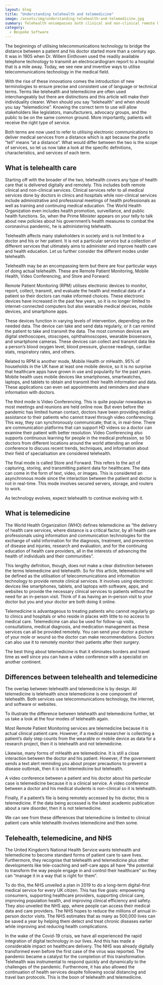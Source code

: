 ```yaml
---
layout: blog
title: "Understanding telehealth and telemedicine"
image: /assets/img/understanding-telehealth-and-telemedicine.jpg
summary: Telehealth encompasses both clinical and non-clinical remote healthcare, while telemedicine focuses specifically on remote clinical services via technology.
category:
  - Bespoke Software
---
```


The beginnings of utilising telecommunications technology to bridge the distance between a patient and his doctor started more than a century ago. It was in 1905 when Dr. Willem Einthoven used the readily available telephone technology to transmit an electrocardiogram report to a hospital that is a mile away. Today, we see new and inventive ways to utilise telecommunications technology in the medical field.

With the rise of these innovations comes the introduction of new terminologies to ensure precise and consistent use of language or technical terms. Terms like telehealth and telemedicine are often used interchangeably but there are distinctions and this article will make their individuality clearer. When should you say “telehealth” and when should you say “telemedicine”. Knowing the correct term to use will allow stakeholders like legislators, manufacturers, advocacy groups, and the public to be on the same common ground. More importantly, patients will receive the right type of service.

Both terms are now used to refer to utilising electronic communications to deliver medical services from a distance which is apt because the prefix “tell” means “at a distance”. What would differ between the two is the scope of services, so let us now take a look at the specific definitions, characteristics, and services of each term.

## What is telehealth care
Starting off with the broader of the two, telehealth covers any type of health care that is delivered digitally and remotely. This includes both remote clinical and non-clinical services. Clinical services refer to all medical services done by doctors in clinics and hospitals while non-clinical services include administrative and professional meetings of health professionals as well as training and continuing medical education. The World Health Organization even includes health promotion, surveillance, and public health functions. So, when the Prime Minister appears on your telly to talk about new policies about his government’s health measures to combat the coronavirus pandemic, he is administering telehealth.

Telehealth affects many stakeholders in society and is not limited to a doctor and his or her patient. It is not a particular service but a collection of different services that ultimately aims to administer and improve health care and health education. Let us further consider the different modes under telehealth.

Telehealth may be an encompassing term but there are four particular ways of doing actual telehealth. These are Remote Patient Monitoring, Mobile Health, Video Conferencing, and Store and Forward.

Remote Patient Monitoring (RPM) utilises electronic devices to monitor, report, collect, transmit, and evaluate the health and medical data of a patient so their doctors can make informed choices. These electronic devices have increased in the past few years, so it is no longer limited to internet-connected computers but also wearable medical devices, mobile devices, and smartphone apps.

These devices function in varying levels of intervention, depending on the needed data. The device can take and send data regularly, or it can remind the patient to take and transmit the data. The most common devices are digital stethoscopes, otoscopes, ophthalmoscopes, wearable biosensors, and smartphone cameras. These devices can collect and transmit data like a person’s blood oxygen level, blood pressure, glucose readings, cardiac stats, respiratory rates, and others.

Related to RPM is another mode, Mobile Health or mHealth. 95% of households in the UK have at least one mobile device, so it is no surprise that healthcare apps have grown in use and popularity for the past years. Mobile health uses mobile devices like smartphones, smartwatches, laptops, and tablets to obtain and transmit their health information and data. These applications can even set appointments and reminders and share information with doctors.

The third mode is Video Conferencing. This is quite popular nowadays as most meetings and reunions are held online now. But even before the pandemic has limited human contact, doctors have been providing medical assistance to their patients who cannot travel through video conferencing. This way, they can synchronously communicate; that is, in real-time. There are communication platforms that can support HD videos so a doctor can examine their patient with better resolution. Video Conferencing also supports continuous learning for people in the medical profession, so 50 doctors from different locations around the world attending an online conference to discuss recent trends, techniques, and information about their field of specialisation are considered telehealth.

The final mode is called Store and Forward. This refers to the act of capturing, storing, and transmitting patient data for healthcare. The data can come in the form of text, video, or images. This is considered an asynchronous mode since the interaction between the patient and doctor is not in real-time. This mode involves secured servers, storage, and routers to work.

As technology evolves, expect telehealth to continue evolving with it.

## What is telemedicine
The World Health Organization (WHO) defines telemedicine as “the delivery of health care services, where distance is a critical factor, by all health care professionals using information and communication technologies for the exchange of valid information for the diagnosis, treatment, and prevention of disease and injuries, research and evaluation, and for the continuing education of health care providers, all in the interests of advancing the health of individuals and their communities”.

This lengthy definition, though, does not make a clear distinction between the terms telemedicine and telehealth. So for this article, telemedicine will be defined as the utilisation of telecommunications and information technology to provide remote clinical services. It involves using electronic devices like smartphones, tablets, and laptops with software, apps, and websites to provide the necessary clinical services to patients without the need for an in-person visit. Think of it as having an in-person visit to your doctor but you and your doctor are both doing it online.

Telemedicine is advantageous to treating patients who cannot regularly go to clinics and hospitals or who reside in places with little to no access to medical care. Telemedicine can also be used for follow-up visits, consultations, medical diagnosis, and medication management as these services can all be provided remotely. You can send your doctor a picture of your mole or wound so the doctor can make recommendations. Doctors can also use it to remotely monitor their patients after their surgery.

The best thing about telemedicine is that it eliminates borders and travel time as well since you can have a video conference with a specialist on another continent.

## Differences between telehealth and telemedicine
The overlap between telehealth and telemedicine is by design. All telemedicine is telehealth since telemedicine is one component of telehealth. Both services use telecommunications technology, the internet, and software or websites.

To illustrate the difference between telehealth and telemedicine further, let us take a look at the four modes of telehealth again.

Most Remote Patient Monitoring services are telemedicine because it is actual clinical patient care. However, if a medical researcher is collecting a patient’s daily step counts from the wearable or mobile device as data for a research project, then it is telehealth and not telemedicine.

Likewise, many forms of mHealth are telemedicine. It is still a close interaction between the doctor and his patient. However, if the government sends a text alert reminding you about proper precautions to prevent a disease outbreak, then it is not telemedicine but telehealth.

A video conference between a patient and his doctor about his particular case is telemedicine because it is a clinical service. A video conference between a doctor and his medical students is non-clinical so it is telehealth.

Finally, if a patient’s file is being remotely accessed by his doctor, this is telemedicine. If the data being accessed is the latest academic publication about a rare disorder, then it is not telemedicine.

We can see from these differences that telemedicine is limited to clinical patient care while telehealth involves telemedicine and then some.

## Telehealth, telemedicine, and NHS
The United Kingdom’s National Health Service wants telehealth and telemedicine to become standard forms of patient care to save lives. Furthermore, they recognise that telehealth and telemedicine plus other developments like tele-coaching and self-care apps all have “the potential to transform the way people engage in and control their healthcare” so they can “manage it in a way that is right for them”.

To do this, the NHS unveiled a plan in 2019 to do a long-term digital-first medical service for every UK citizen. This has five goals: empowering consumers, supporting healthcare providers, supporting clinical care, improving population health, and improving clinical efficiency and safety. They also unveiled the NHS app, where people can access their medical data and care providers. The NHS hopes to reduce the millions of annual in-person doctor visits. The NHS estimates that as many as 500,000 lives can be saved a year by helping them detect and treat chronic diseases earlier while improving and reducing health complications.

In the wake of the Covid-19 crisis, we have all experienced the rapid integration of digital technology in our lives. And this has made a considerable impact on healthcare delivery. The NHS was already digitally transformed even before the first case of the virus was reported. The pandemic became a catalyst for the completion of this transformation. Telehealth was instrumental to respond quickly and dynamically to the challenges of the pandemic. Furthermore, it has also allowed the continuation of health services despite following social distancing and travel ban protocols. This is the boon of telehealth and telemedicine.
